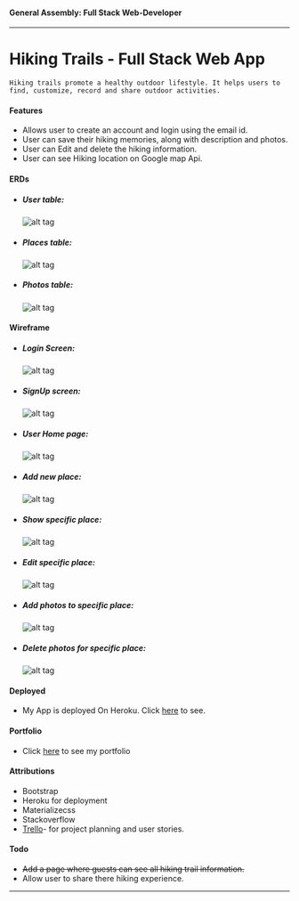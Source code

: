 #### General Assembly: Full Stack Web-Developer
---
# Hiking Trails - Full Stack Web App
    Hiking trails promote a healthy outdoor lifestyle. It helps users to find, customize, record and share outdoor activities.
    
#### Features
* Allows user to create an account and login using the email id.
* User can save their hiking memories, along with description and photos.
* User can Edit and delete the hiking information.
* User can see Hiking location on Google map Api.

#### ERDs
* ##### User table:

    ![alt tag](https://raw.githubusercontent.com/lanchana/hikingapp/master/ERDs/user.png)
* ##### Places table:

    ![alt tag](https://raw.githubusercontent.com/lanchana/hikingapp/master/ERDs/places.png)
* ##### Photos table:

    ![alt tag](https://raw.githubusercontent.com/lanchana/hikingapp/master/ERDs/photos.png)

#### Wireframe
* ##### Login Screen:

    ![alt tag](https://raw.githubusercontent.com/lanchana/hikingapp/master/wireframs/login%20page.jpeg)
* ##### SignUp screen:

    ![alt tag](https://raw.githubusercontent.com/lanchana/hikingapp/master/wireframs/Signup.jpeg)
* ##### User Home page:

    ![alt tag](https://raw.githubusercontent.com/lanchana/hikingapp/master/wireframs/New%20mockup.jpeg)
* ##### Add new place:

    ![alt tag](https://raw.githubusercontent.com/lanchana/hikingapp/master/wireframs/places%20add%20new.jpeg)
* ##### Show specific place:

    ![alt tag](https://raw.githubusercontent.com/lanchana/hikingapp/master/wireframs/Places%20Show.jpeg) 
* ##### Edit specific place:

    ![alt tag](https://raw.githubusercontent.com/lanchana/hikingapp/master/wireframs/Places%20edit.jpeg) 
* ##### Add photos to specific place:

    ![alt tag](https://raw.githubusercontent.com/lanchana/hikingapp/master/wireframs/Add%20photo.jpeg) 
* ##### Delete photos for specific place:

    ![alt tag](https://raw.githubusercontent.com/lanchana/hikingapp/master/wireframs/Photo%20delete.jpeg) 
    
#### Deployed
* My App is deployed On Heroku. Click [here](https://morning-tor-53182.herokuapp.com/) to see.

#### Portfolio
* Click [here](http://lanchana.bitballoon.com) to see my portfolio

#### Attributions
* Bootstrap
* Heroku for deployment
* Materializecss
* Stackoverflow
* [Trello](https://trello.com/b/r1bC84tY)- for project planning and user stories.

#### Todo
* ~~Add a page where guests can see all hiking trail information.~~
* Allow user to share there hiking experience.

---


